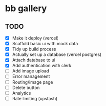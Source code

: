 # bb gallery

## TODO

- [x] Make it deploy (vercel)
- [x] Scaffold basic ui with mock data
- [x] Tidy up build process
- [x] Actually set up a database (vercel postgres)
- [x] Attach database to ui
- [x] Add authentication with clerk
- [ ] Add image upload
- [ ] Error management
- [ ] Routing/image page
- [ ] Delete button
- [ ] Analytics
- [ ] Rate limiting (upstash)
